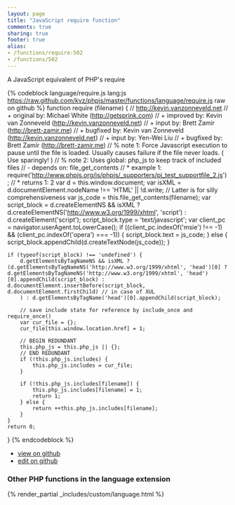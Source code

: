 ```yaml
---
layout: page
title: "JavaScript require function"
comments: true
sharing: true
footer: true
alias:
- /functions/require:502
- /functions/502
---
```

<!-- Generated by Rakefile:build -->
A JavaScript equivalent of PHP's require

{% codeblock language/require.js lang:js https://raw.github.com/kvz/phpjs/master/functions/language/require.js raw on github %}
function require (filename) {
    // http://kevin.vanzonneveld.net
    // +   original by: Michael White (http://getsprink.com)
    // +   improved by: Kevin van Zonneveld (http://kevin.vanzonneveld.net)
    // +      input by: Brett Zamir (http://brett-zamir.me)
    // +   bugfixed by: Kevin van Zonneveld (http://kevin.vanzonneveld.net)
    // +   input by: Yen-Wei Liu
    // +   bugfixed by: Brett Zamir (http://brett-zamir.me)
    // %        note 1: Force Javascript execution to pause until the file is loaded. Usually causes failure if the file never loads. ( Use sparingly! )
    // %        note 2: Uses global: php_js to keep track of included files
    // -    depends on: file_get_contents
    // *     example 1: require('http://www.phpjs.org/js/phpjs/_supporters/pj_test_supportfile_2.js');
    // *     returns 1: 2
    var d = this.window.document;
    var isXML = d.documentElement.nodeName !== 'HTML' || !d.write; // Latter is for silly comprehensiveness
    var js_code = this.file_get_contents(filename);
    var script_block = d.createElementNS && isXML ? d.createElementNS('http://www.w3.org/1999/xhtml', 'script') : d.createElement('script');
    script_block.type = 'text/javascript';
    var client_pc = navigator.userAgent.toLowerCase();
    if ((client_pc.indexOf('msie') !== -1) && (client_pc.indexOf('opera') === -1)) {
        script_block.text = js_code;
    } else {
        script_block.appendChild(d.createTextNode(js_code));
    }

    if (typeof(script_block) !== 'undefined') {
        d.getElementsByTagNameNS && isXML ? (d.getElementsByTagNameNS('http://www.w3.org/1999/xhtml', 'head')[0] ? d.getElementsByTagNameNS('http://www.w3.org/1999/xhtml', 'head')[0].appendChild(script_block) : d.documentElement.insertBefore(script_block, d.documentElement.firstChild) // in case of XUL
        ) : d.getElementsByTagName('head')[0].appendChild(script_block);

        // save include state for reference by include_once and require_once()
        var cur_file = {};
        cur_file[this.window.location.href] = 1;

        // BEGIN REDUNDANT
        this.php_js = this.php_js || {};
        // END REDUNDANT
        if (!this.php_js.includes) {
            this.php_js.includes = cur_file;
        }

        if (!this.php_js.includes[filename]) {
            this.php_js.includes[filename] = 1;
            return 1;
        } else {
            return ++this.php_js.includes[filename];
        }
    }
    return 0;
}
{% endcodeblock %}

 - [view on github](https://github.com/kvz/phpjs/blob/master/functions/language/require.js)
 - [edit on github](https://github.com/kvz/phpjs/edit/master/functions/language/require.js)

### Other PHP functions in the language extension
{% render_partial _includes/custom/language.html %}
